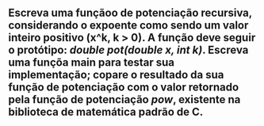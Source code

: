 ## Escreva uma funçãoo de potenciação recursiva, considerando o expoente como sendo um valor inteiro positivo (x^k, k > 0). A função deve seguir o protótipo: _double pot(double x, int k)_. Escreva uma funçõa main para testar sua implementação; copare o resultado da sua função de potenciação com o valor retornado pela função de potenciação _pow_, existente na biblioteca de matemática padrão de C.
